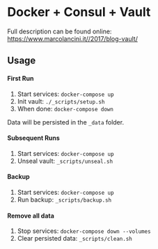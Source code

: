 # Docker + Consul + Vault

Full description can be found online: https://www.marcolancini.it//2017/blog-vault/


## Usage

#### First Run

1. Start services: `docker-compose up`
2. Init vault:     `./_scripts/setup.sh`
3. When done:      `docker-compose down`

Data will be persisted in the `_data` folder.


#### Subsequent Runs

1. Start services: `docker-compose up`
2. Unseal vault:   `_scripts/unseal.sh`


#### Backup

1. Start services: `docker-compose up`
2. Run backup:     `_scripts/backup.sh`


#### Remove all data

1. Stop services: `docker-compose down --volumes`
2. Clear persisted data: `_scripts/clean.sh`
